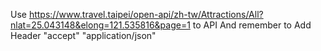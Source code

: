 Use https://www.travel.taipei/open-api/zh-tw/Attractions/All?nlat=25.043148&elong=121.535816&page=1 to API
And remember to Add Header "accept" "application/json"
